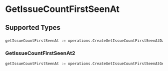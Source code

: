 # GetIssueCountFirstSeenAt


## Supported Types

### 

```go
getIssueCountFirstSeenAt := operations.CreateGetIssueCountFirstSeenAtDateTime(time.Time{/* values here */})
```

### GetIssueCountFirstSeenAt2

```go
getIssueCountFirstSeenAt := operations.CreateGetIssueCountFirstSeenAtGetIssueCountFirstSeenAt2(operations.GetIssueCountFirstSeenAt2{/* values here */})
```

